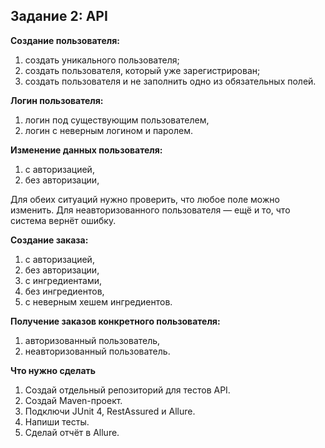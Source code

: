 ## Задание 2: API

**Создание пользователя:**
1. создать уникального пользователя;
2. создать пользователя, который уже зарегистрирован;
3. создать пользователя и не заполнить одно из обязательных полей.
 
**Логин пользователя:**
1. логин под существующим пользователем,
2. логин с неверным логином и паролем.
 
**Изменение данных пользователя:**
1. с авторизацией,
2. без авторизации,

Для обеих ситуаций нужно проверить, что любое поле можно изменить. Для неавторизованного пользователя — ещё и то, что система вернёт ошибку.

**Создание заказа:**
1. с авторизацией,
2. без авторизации,
3. с ингредиентами,
4. без ингредиентов,
5. с неверным хешем ингредиентов.
 
**Получение заказов конкретного пользователя:**
1. авторизованный пользователь,
2. неавторизованный пользователь.

**Что нужно сделать**
1. Создай отдельный репозиторий для тестов API.
2. Создай Maven-проект.
3. Подключи JUnit 4, RestAssured и Allure.
4. Напиши тесты.
5. Сделай отчёт в Allure.
